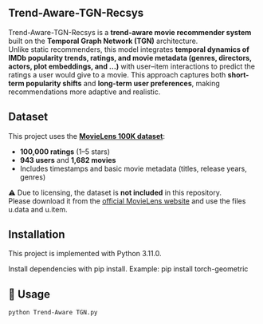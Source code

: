 ## Trend-Aware-TGN-Recsys
Trend-Aware-TGN-Recsys is a **trend-aware movie recommender system** built on the **Temporal Graph Network (TGN)** architecture.  
Unlike static recommenders, this model integrates **temporal dynamics of IMDb popularity trends, ratings, and movie metadata (genres, directors, actors, plot embeddings, and ...)** with user–item interactions to predict the ratings a user would give to a movie.
This approach captures both **short-term popularity shifts** and **long-term user preferences**, making recommendations more adaptive and realistic.

## Dataset
This project uses the **[MovieLens 100K dataset](https://grouplens.org/datasets/movielens/100k/)**:

- **100,000 ratings** (1–5 stars)  
- **943 users** and **1,682 movies**  
- Includes timestamps and basic movie metadata (titles, release years, genres)  

⚠️ Due to licensing, the dataset is **not included** in this repository.  
Please download it from the [official MovieLens website](https://grouplens.org/datasets/movielens/100k/) and use the files u.data and u.item.

## Installation
This project is implemented with Python 3.11.0.

Install dependencies with pip install. Example:
pip install torch-geometric

## 🚀 Usage
```bash
python Trend-Aware TGN.py


